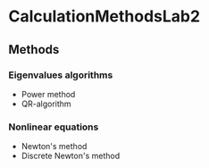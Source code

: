 # CalculationMethodsLab2
## Methods
### Eigenvalues algorithms
- Power method
- QR-algorithm
### Nonlinear equations
- Newton's method
- Discrete Newton's method